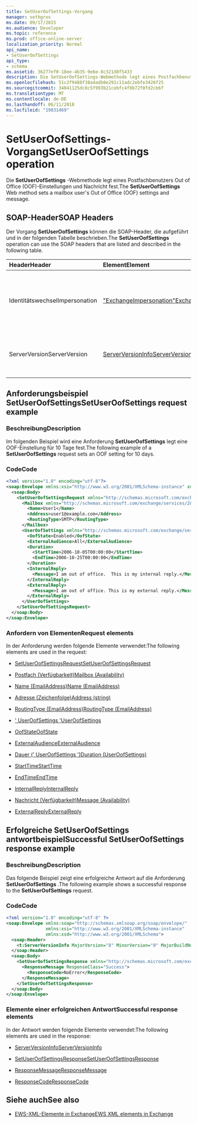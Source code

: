 ```yaml
---
title: SetUserOofSettings-Vorgang
manager: sethgros
ms.date: 09/17/2015
ms.audience: Developer
ms.topic: reference
ms.prod: office-online-server
localization_priority: Normal
api_name:
- SetUserOofSettings
api_type:
- schema
ms.assetid: 36277ef0-18ee-4b35-9e6e-8c321d8f5433
description: Die SetUserOofSettings-Webmethode legt eines Postfachbenutzers Out of Office (OOF)-Einstellungen und Nachricht fest.
ms.openlocfilehash: 51c2f9488f38a4adb0e291c11adc2ebfe3426f25
ms.sourcegitcommit: 34041125dc8c5f993b21cebfc4f8b72f0fd2cb6f
ms.translationtype: MT
ms.contentlocale: de-DE
ms.lasthandoff: 06/11/2018
ms.locfileid: "19831469"
---
```

# <a name="setuseroofsettings-operation"></a><span data-ttu-id="bee6e-103">SetUserOofSettings-Vorgang</span><span class="sxs-lookup"><span data-stu-id="bee6e-103">SetUserOofSettings operation</span></span>

<span data-ttu-id="bee6e-104">Die **SetUserOofSettings** -Webmethode legt eines Postfachbenutzers Out of Office (OOF)-Einstellungen und Nachricht fest.</span><span class="sxs-lookup"><span data-stu-id="bee6e-104">The **SetUserOofSettings** Web method sets a mailbox user's Out of Office (OOF) settings and message.</span></span> 
  
## <a name="soap-headers"></a><span data-ttu-id="bee6e-105">SOAP-Header</span><span class="sxs-lookup"><span data-stu-id="bee6e-105">SOAP Headers</span></span>

<span data-ttu-id="bee6e-106">Der Vorgang **SetUserOofSettings** können die SOAP-Header, die aufgeführt und in der folgenden Tabelle beschrieben.</span><span class="sxs-lookup"><span data-stu-id="bee6e-106">The **SetUserOofSettings** operation can use the SOAP headers that are listed and described in the following table.</span></span> 
  
|<span data-ttu-id="bee6e-107">**Header**</span><span class="sxs-lookup"><span data-stu-id="bee6e-107">**Header**</span></span>|<span data-ttu-id="bee6e-108">**Element**</span><span class="sxs-lookup"><span data-stu-id="bee6e-108">**Element**</span></span>|<span data-ttu-id="bee6e-109">**Beschreibung**</span><span class="sxs-lookup"><span data-stu-id="bee6e-109">**Description**</span></span>|
|:-----|:-----|:-----|
|<span data-ttu-id="bee6e-110">Identitätswechsel</span><span class="sxs-lookup"><span data-stu-id="bee6e-110">Impersonation</span></span>  <br/> |[<span data-ttu-id="bee6e-111">"ExchangeImpersonation"</span><span class="sxs-lookup"><span data-stu-id="bee6e-111">ExchangeImpersonation</span></span>](exchangeimpersonation.md) <br/> |<span data-ttu-id="bee6e-112">Identifiziert den Benutzer, für den die Clientanwendung einen Identitätswechsel durchführt.</span><span class="sxs-lookup"><span data-stu-id="bee6e-112">Identifies the user whom the client application is impersonating.</span></span>  <br/> |
|<span data-ttu-id="bee6e-113">ServerVersion</span><span class="sxs-lookup"><span data-stu-id="bee6e-113">ServerVersion</span></span>  <br/> |[<span data-ttu-id="bee6e-114">ServerVersionInfo</span><span class="sxs-lookup"><span data-stu-id="bee6e-114">ServerVersionInfo</span></span>](serverversioninfo.md) <br/> |<span data-ttu-id="bee6e-115">Gibt die Version des Servers an, der auf die Anforderung geantwortet hat.</span><span class="sxs-lookup"><span data-stu-id="bee6e-115">Identifies the version of the server that responded to the request.</span></span>  <br/> |
   
## <a name="setuseroofsettings-request-example"></a><span data-ttu-id="bee6e-116">Anforderungsbeispiel SetUserOofSettings</span><span class="sxs-lookup"><span data-stu-id="bee6e-116">SetUserOofSettings request example</span></span>

### <a name="description"></a><span data-ttu-id="bee6e-117">Beschreibung</span><span class="sxs-lookup"><span data-stu-id="bee6e-117">Description</span></span>

<span data-ttu-id="bee6e-118">Im folgenden Beispiel wird eine Anforderung **SetUserOofSettings** legt eine OOF-Einstellung für 10 Tage fest.</span><span class="sxs-lookup"><span data-stu-id="bee6e-118">The following example of a **SetUserOofSettings** request sets an OOF setting for 10 days.</span></span> 
  
### <a name="code"></a><span data-ttu-id="bee6e-119">Code</span><span class="sxs-lookup"><span data-stu-id="bee6e-119">Code</span></span>

```XML
<?xml version="1.0" encoding="utf-8"?>
<soap:Envelope xmlns:xsi="http://www.w3.org/2001/XMLSchema-instance" xmlns:xsd="http://www.w3.org/2001/XMLSchema" xmlns:soap="http://schemas.xmlsoap.org/soap/envelope/">
  <soap:Body>
    <SetUserOofSettingsRequest xmlns="http://schemas.microsoft.com/exchange/services/2006/messages">
      <Mailbox xmlns="http://schemas.microsoft.com/exchange/services/2006/types">
        <Name>User1</Name>
        <Address>user1@example.com</Address>
        <RoutingType>SMTP</RoutingType>
      </Mailbox>
      <UserOofSettings xmlns="http://schemas.microsoft.com/exchange/services/2006/types">
        <OofState>Enabled</OofState>
        <ExternalAudience>All</ExternalAudience>
        <Duration>
          <StartTime>2006-10-05T00:00:00</StartTime>
          <EndTime>2006-10-25T00:00:00</EndTime>
        </Duration>
        <InternalReply>
          <Message>I am out of office.  This is my internal reply.</Message>
        </InternalReply>
        <ExternalReply>
          <Message>I am out of office. This is my external reply.</Message>
        </ExternalReply>
      </UserOofSettings>
    </SetUserOofSettingsRequest>
  </soap:Body>
</soap:Envelope>
```

### <a name="request-elements"></a><span data-ttu-id="bee6e-120">Anfordern von Elementen</span><span class="sxs-lookup"><span data-stu-id="bee6e-120">Request elements</span></span>

<span data-ttu-id="bee6e-121">In der Anforderung werden folgende Elemente verwendet:</span><span class="sxs-lookup"><span data-stu-id="bee6e-121">The following elements are used in the request:</span></span>
  
- [<span data-ttu-id="bee6e-122">SetUserOofSettingsRequest</span><span class="sxs-lookup"><span data-stu-id="bee6e-122">SetUserOofSettingsRequest</span></span>](setuseroofsettingsrequest.md)
    
- [<span data-ttu-id="bee6e-123">Postfach (Verfügbarkeit)</span><span class="sxs-lookup"><span data-stu-id="bee6e-123">Mailbox (Availability)</span></span>](mailbox-availability.md)
    
- [<span data-ttu-id="bee6e-124">Name (EmailAddress)</span><span class="sxs-lookup"><span data-stu-id="bee6e-124">Name (EmailAddress)</span></span>](name-emailaddress.md)
    
- [<span data-ttu-id="bee6e-125">Adresse (Zeichenfolge)</span><span class="sxs-lookup"><span data-stu-id="bee6e-125">Address (string)</span></span>](address-string.md)
    
- [<span data-ttu-id="bee6e-126">RoutingType (EmailAddress)</span><span class="sxs-lookup"><span data-stu-id="bee6e-126">RoutingType (EmailAddress)</span></span>](routingtype-emailaddress.md)
    
- [<span data-ttu-id="bee6e-127">' UserOofSettings '</span><span class="sxs-lookup"><span data-stu-id="bee6e-127">UserOofSettings</span></span>](useroofsettings.md)
    
- [<span data-ttu-id="bee6e-128">OofState</span><span class="sxs-lookup"><span data-stu-id="bee6e-128">OofState</span></span>](oofstate.md)
    
- [<span data-ttu-id="bee6e-129">ExternalAudience</span><span class="sxs-lookup"><span data-stu-id="bee6e-129">ExternalAudience</span></span>](externalaudience.md)
    
- [<span data-ttu-id="bee6e-130">Dauer (' UserOofSettings ')</span><span class="sxs-lookup"><span data-stu-id="bee6e-130">Duration (UserOofSettings)</span></span>](duration-useroofsettings.md)
    
- [<span data-ttu-id="bee6e-131">StartTime</span><span class="sxs-lookup"><span data-stu-id="bee6e-131">StartTime</span></span>](starttime.md)
    
- [<span data-ttu-id="bee6e-132">EndTime</span><span class="sxs-lookup"><span data-stu-id="bee6e-132">EndTime</span></span>](endtime.md)
    
- [<span data-ttu-id="bee6e-133">InternalReply</span><span class="sxs-lookup"><span data-stu-id="bee6e-133">InternalReply</span></span>](internalreply.md)
    
- [<span data-ttu-id="bee6e-134">Nachricht (Verfügbarkeit)</span><span class="sxs-lookup"><span data-stu-id="bee6e-134">Message (Availability)</span></span>](message-availability.md)
    
- [<span data-ttu-id="bee6e-135">ExternalReply</span><span class="sxs-lookup"><span data-stu-id="bee6e-135">ExternalReply</span></span>](externalreply.md)
    
## <a name="successful-setuseroofsettings-response-example"></a><span data-ttu-id="bee6e-136">Erfolgreiche SetUserOofSettings antwortbeispiel</span><span class="sxs-lookup"><span data-stu-id="bee6e-136">Successful SetUserOofSettings response example</span></span>

### <a name="description"></a><span data-ttu-id="bee6e-137">Beschreibung</span><span class="sxs-lookup"><span data-stu-id="bee6e-137">Description</span></span>

<span data-ttu-id="bee6e-138">Das folgende Beispiel zeigt eine erfolgreiche Antwort auf die Anforderung **SetUserOofSettings** .</span><span class="sxs-lookup"><span data-stu-id="bee6e-138">The following example shows a successful response to the **SetUserOofSettings** request.</span></span> 
  
### <a name="code"></a><span data-ttu-id="bee6e-139">Code</span><span class="sxs-lookup"><span data-stu-id="bee6e-139">Code</span></span>

```XML
<?xml version="1.0" encoding="utf-8" ?> 
<soap:Envelope xmlns:soap="http://schemas.xmlsoap.org/soap/envelope/"
               xmlns:xsi="http://www.w3.org/2001/XMLSchema-instance"
               xmlns:xsd="http://www.w3.org/2001/XMLSchema">
  <soap:Header>
    <t:ServerVersionInfo MajorVersion="8" MinorVersion="0" MajorBuildNumber="685" MinorBuildNumber="8" xmlns:t="http://schemas.microsoft.com/exchange/services/2006/types" /> 
  </soap:Header>
  <soap:Body>
    <SetUserOofSettingsResponse xmlns="http://schemas.microsoft.com/exchange/services/2006/messages">
      <ResponseMessage ResponseClass="Success">
        <ResponseCode>NoError</ResponseCode> 
      </ResponseMessage>
    </SetUserOofSettingsResponse>
  </soap:Body>
</soap:Envelope>
```

### <a name="successful-response-elements"></a><span data-ttu-id="bee6e-140">Elemente einer erfolgreichen Antwort</span><span class="sxs-lookup"><span data-stu-id="bee6e-140">Successful response elements</span></span>

<span data-ttu-id="bee6e-141">In der Antwort werden folgende Elemente verwendet:</span><span class="sxs-lookup"><span data-stu-id="bee6e-141">The following elements are used in the response:</span></span>
  
- [<span data-ttu-id="bee6e-142">ServerVersionInfo</span><span class="sxs-lookup"><span data-stu-id="bee6e-142">ServerVersionInfo</span></span>](serverversioninfo.md)
    
- [<span data-ttu-id="bee6e-143">SetUserOofSettingsResponse</span><span class="sxs-lookup"><span data-stu-id="bee6e-143">SetUserOofSettingsResponse</span></span>](setuseroofsettingsresponse.md)
    
- [<span data-ttu-id="bee6e-144">ResponseMessage</span><span class="sxs-lookup"><span data-stu-id="bee6e-144">ResponseMessage</span></span>](responsemessage.md)
    
- [<span data-ttu-id="bee6e-145">ResponseCode</span><span class="sxs-lookup"><span data-stu-id="bee6e-145">ResponseCode</span></span>](responsecode.md)
    
## <a name="see-also"></a><span data-ttu-id="bee6e-146">Siehe auch</span><span class="sxs-lookup"><span data-stu-id="bee6e-146">See also</span></span>



- [<span data-ttu-id="bee6e-147">EWS-XML-Elemente in Exchange</span><span class="sxs-lookup"><span data-stu-id="bee6e-147">EWS XML elements in Exchange</span></span>](ews-xml-elements-in-exchange.md)

